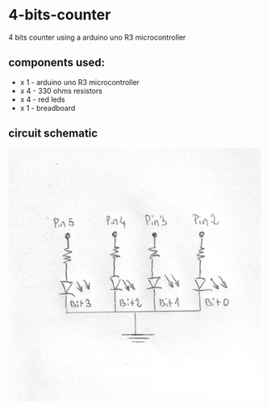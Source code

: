 # 4-bits-counter
4 bits counter using a arduino uno R3 microcontroller

## components used:
* x 1 - arduino uno R3 microcontroller
* x 4 - 330 ohms resistors
* x 4 - red leds
* x 1 - breadboard

## circuit schematic
<img src="4_bits_counter_schematic.jpg" alt="4_bits_counter_schematic" style="width:500px;"/>


